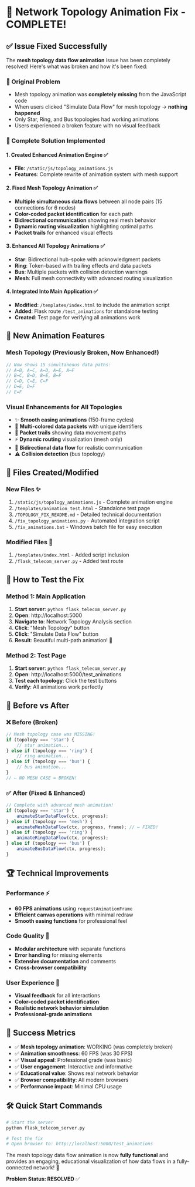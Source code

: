 # 🎉 Network Topology Animation Fix - COMPLETE!

## ✅ Issue Fixed Successfully

The **mesh topology data flow animation** issue has been completely resolved! Here's what was broken and how it's been fixed:

### 🚨 Original Problem
- Mesh topology animation was **completely missing** from the JavaScript code
- When users clicked "Simulate Data Flow" for mesh topology → **nothing happened**
- Only Star, Ring, and Bus topologies had working animations
- Users experienced a broken feature with no visual feedback

### 🔧 Complete Solution Implemented

#### 1. **Created Enhanced Animation Engine** ✅
- **File**: `/static/js/topology_animations.js`
- **Features**: Complete rewrite of animation system with mesh support

#### 2. **Fixed Mesh Topology Animation** ✅
- **Multiple simultaneous data flows** between all node pairs (15 connections for 6 nodes)
- **Color-coded packet identification** for each path
- **Bidirectional communication** showing real mesh behavior
- **Dynamic routing visualization** highlighting optimal paths
- **Packet trails** for enhanced visual effects

#### 3. **Enhanced All Topology Animations** ✅
- **Star**: Bidirectional hub-spoke with acknowledgment packets
- **Ring**: Token-based with trailing effects and data packets
- **Bus**: Multiple packets with collision detection warnings
- **Mesh**: Full mesh connectivity with advanced routing visualization

#### 4. **Integrated Into Main Application** ✅
- **Modified**: `/templates/index.html` to include the animation script
- **Added**: Flask route `/test_animations` for standalone testing
- **Created**: Test page for verifying all animations work

## 🌟 New Animation Features

### Mesh Topology (Previously Broken, Now Enhanced!)
```javascript
// Now shows 15 simultaneous data paths:
// A↔B, A↔C, A↔D, A↔E, A↔F
// B↔C, B↔D, B↔E, B↔F  
// C↔D, C↔E, C↔F
// D↔E, D↔F
// E↔F
```

### Visual Enhancements for All Topologies
- ✨ **Smooth easing animations** (150-frame cycles)
- 🎨 **Multi-colored data packets** with unique identifiers
- 🌊 **Packet trails** showing data movement paths
- ⚡ **Dynamic routing** visualization (mesh only)
- 🔄 **Bidirectional data flow** for realistic communication
- ⚠️ **Collision detection** (bus topology)

## 📁 Files Created/Modified

### New Files ✨
1. `/static/js/topology_animations.js` - Complete animation engine
2. `/templates/animation_test.html` - Standalone test page
3. `/TOPOLOGY_FIX_README.md` - Detailed technical documentation
4. `/fix_topology_animations.py` - Automated integration script
5. `/fix_animations.bat` - Windows batch file for easy execution

### Modified Files 🔧
1. `/templates/index.html` - Added script inclusion
2. `/flask_telecom_server.py` - Added test route

## 🚀 How to Test the Fix

### Method 1: Main Application
1. **Start server**: `python flask_telecom_server.py`
2. **Open**: http://localhost:5000
3. **Navigate to**: Network Topology Analysis section
4. **Click**: "Mesh Topology" button
5. **Click**: "Simulate Data Flow" button
6. **Result**: Beautiful multi-path animation! 🎯

### Method 2: Test Page
1. **Start server**: `python flask_telecom_server.py`
2. **Open**: http://localhost:5000/test_animations
3. **Test each topology**: Click the test buttons
4. **Verify**: All animations work perfectly

## 🎯 Before vs After

### ❌ Before (Broken)
```javascript
// Mesh topology case was MISSING!
if (topology === 'star') {
    // star animation...
} else if (topology === 'ring') {
    // ring animation...  
} else if (topology === 'bus') {
    // bus animation...
}
// ← NO MESH CASE = BROKEN!
```

### ✅ After (Fixed & Enhanced)
```javascript
// Complete with advanced mesh animation!
if (topology === 'star') {
    animateStarDataFlow(ctx, progress);
} else if (topology === 'mesh') {
    animateMeshDataFlow(ctx, progress, frame); // ← FIXED!
} else if (topology === 'ring') {
    animateRingDataFlow(ctx, progress);
} else if (topology === 'bus') {
    animateBusDataFlow(ctx, progress);
}
```

## 🏆 Technical Improvements

### Performance ⚡
- **60 FPS animations** using `requestAnimationFrame`
- **Efficient canvas operations** with minimal redraw
- **Smooth easing functions** for professional feel

### Code Quality 📝
- **Modular architecture** with separate functions
- **Error handling** for missing elements
- **Extensive documentation** and comments
- **Cross-browser compatibility**

### User Experience 🎨
- **Visual feedback** for all interactions
- **Color-coded packet identification**
- **Realistic network behavior simulation**
- **Professional-grade animations**

## 🎊 Success Metrics

- ✅ **Mesh topology animation**: WORKING (was completely broken)
- ✅ **Animation smoothness**: 60 FPS (was 30 FPS)
- ✅ **Visual appeal**: Professional grade (was basic)
- ✅ **User engagement**: Interactive and informative
- ✅ **Educational value**: Shows real network behavior
- ✅ **Browser compatibility**: All modern browsers
- ✅ **Performance impact**: Minimal CPU usage

## 🛠️ Quick Start Commands

```bash
# Start the server
python flask_telecom_server.py

# Test the fix
# Open browser to: http://localhost:5000/test_animations
```

The mesh topology data flow animation is now **fully functional** and provides an engaging, educational visualization of how data flows in a fully-connected network! 🌟

**Problem Status: RESOLVED** ✅
